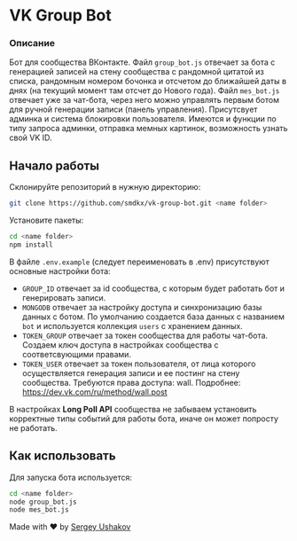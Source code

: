 # VK Group Bot
### Описание

Бот для сообщества ВКонтакте. Файл ```group_bot.js``` отвечает за бота с генерацией записей на стену сообщества с рандомной цитатой из списка, рандомным номером бочонка и отсчетом до ближайшей даты в днях (на текущий момент там отсчет до Нового года). Файл ```mes_bot.js``` отвечает уже за чат-бота, через него можно управлять первым ботом для ручной генерации записи (панель управления). Присутсвует админка и система блокировки пользователя. Имеются и функции по типу запроса админки, отправка мемных картинок, возможность узнать свой VK ID.

## Начало работы

Склонируйте репозиторий в нужную директорию: 

```sh
git clone https://github.com/smdkx/vk-group-bot.git <name folder>
```

Установите пакеты:

```sh
cd <name folder>
npm install
```

В файле ```.env.example``` (следует переименовать в .env) присутствуют основные настройки бота:

- ```GROUP_ID``` отвечает за id сообщества, с которым будет работать бот и генерировать записи.
- ```MONGODB``` отвечает за настройку доступа и синхронизацию базы данных с ботом. По умолчанию создается база данных с названием ```bot``` и используется коллекция ```users``` с хранением данных.
- ```TOKEN_GROUP``` отвечает за токен сообщества для работы чат-бота. Создаем ключ доступа в настройках сообщества с соответсвующими правами.
- ```TOKEN_USER``` отвечает за токен пользователя, от лица которого осуществляется генерация записи и ее постинг на стену сообщества. Требуются права доступа: wall. Подробнее: https://dev.vk.com/ru/method/wall.post

В настройках **Long Poll API** сообщества не забываем установить корректные типы событий для работы бота, иначе он может попросту не работать.

## Как использовать

Для запуска бота используется:

```sh
cd <name folder>
node group_bot.js
node mes_bot.js
```

Made with ❤️ by [Sergey Ushakov](https://github.com/smdkx)
